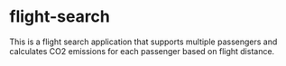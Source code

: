 # flight-search
This is a flight search application that supports multiple passengers and calculates CO2 emissions for each passenger based on flight distance.
